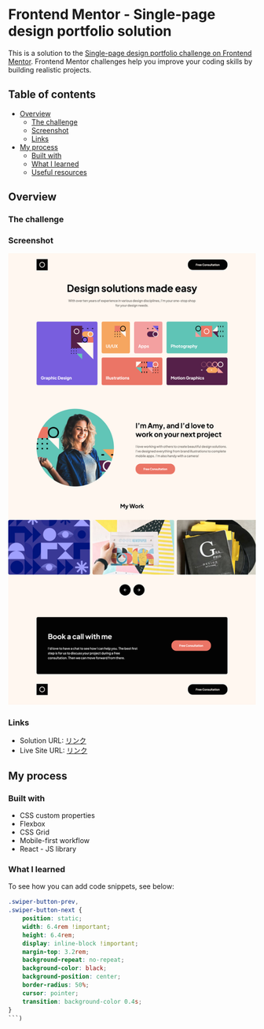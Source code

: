 # Frontend Mentor - Single-page design portfolio solution

This is a solution to the [Single-page design portfolio challenge on Frontend Mentor](https://www.frontendmentor.io/challenges/singlepage-design-portfolio-2MMhyhfKVo). Frontend Mentor challenges help you improve your coding skills by building realistic projects.

## Table of contents

- [Overview](#overview)
  - [The challenge](#the-challenge)
  - [Screenshot](#screenshot)
  - [Links](#links)
- [My process](#my-process)
  - [Built with](#built-with)
  - [What I learned](#what-i-learned)
  - [Useful resources](#useful-resources)

## Overview

### The challenge


### Screenshot

![](./screenshot.png)

### Links

- Solution URL: [リンク](https://your-solution-url.com)
- Live Site URL: [リンク](https://your-live-site-url.com)

## My process

### Built with

- CSS custom properties
- Flexbox
- CSS Grid
- Mobile-first workflow
- React - JS library

### What I learned


To see how you can add code snippets, see below:

```css
.swiper-button-prev,
.swiper-button-next {
	position: static;
	width: 6.4rem !important;
	height: 6.4rem;
	display: inline-block !important;
	margin-top: 3.2rem;
	background-repeat: no-repeat;
	background-color: black;
	background-position: center;
	border-radius: 50%;
	cursor: pointer;
	transition: background-color 0.4s;
}
```)
